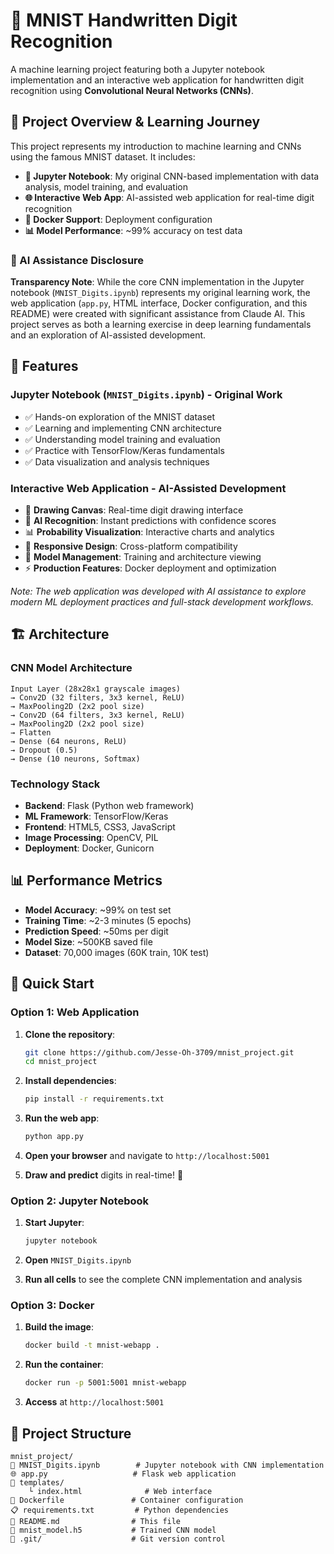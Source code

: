 # 🤖 MNIST Handwritten Digit Recognition

A machine learning project featuring both a Jupyter notebook implementation and an interactive web application for handwritten digit recognition using **Convolutional Neural Networks (CNNs)**.

## 🎯 Project Overview & Learning Journey

This project represents my introduction to machine learning and CNNs using the famous MNIST dataset. It includes:

* **📓 Jupyter Notebook**: My original CNN-based implementation with data analysis, model training, and evaluation
* **🌐 Interactive Web App**: AI-assisted web application for real-time digit recognition
* **🐳 Docker Support**: Deployment configuration
* **📊 Model Performance**: \~99% accuracy on test data

### 🤖 AI Assistance Disclosure

**Transparency Note**: While the core CNN implementation in the Jupyter notebook (`MNIST_Digits.ipynb`) represents my original learning work, the web application (`app.py`, HTML interface, Docker configuration, and this README) were created with significant assistance from Claude AI. This project serves as both a learning exercise in deep learning fundamentals and an exploration of AI-assisted development.

## 🚀 Features

### Jupyter Notebook (`MNIST_Digits.ipynb`) - Original Work

* ✅ Hands-on exploration of the MNIST dataset
* ✅ Learning and implementing CNN architecture
* ✅ Understanding model training and evaluation
* ✅ Practice with TensorFlow/Keras fundamentals
* ✅ Data visualization and analysis techniques

### Interactive Web Application - AI-Assisted Development

* 🎨 **Drawing Canvas**: Real-time digit drawing interface
* 🤖 **AI Recognition**: Instant predictions with confidence scores
* 📊 **Probability Visualization**: Interactive charts and analytics
* 📱 **Responsive Design**: Cross-platform compatibility
* 🔄 **Model Management**: Training and architecture viewing
* ⚡ **Production Features**: Docker deployment and optimization

*Note: The web application was developed with AI assistance to explore modern ML deployment practices and full-stack development workflows.*

## 🏗️ Architecture

### CNN Model Architecture

```
Input Layer (28x28x1 grayscale images)
→ Conv2D (32 filters, 3x3 kernel, ReLU)
→ MaxPooling2D (2x2 pool size)
→ Conv2D (64 filters, 3x3 kernel, ReLU)
→ MaxPooling2D (2x2 pool size)
→ Flatten
→ Dense (64 neurons, ReLU)
→ Dropout (0.5)
→ Dense (10 neurons, Softmax)
```

### Technology Stack

* **Backend**: Flask (Python web framework)
* **ML Framework**: TensorFlow/Keras
* **Frontend**: HTML5, CSS3, JavaScript
* **Image Processing**: OpenCV, PIL
* **Deployment**: Docker, Gunicorn

## 📊 Performance Metrics

* **Model Accuracy**: \~99% on test set
* **Training Time**: \~2-3 minutes (5 epochs)
* **Prediction Speed**: \~50ms per digit
* **Model Size**: \~500KB saved file
* **Dataset**: 70,000 images (60K train, 10K test)

## 🚀 Quick Start

### Option 1: Web Application

1. **Clone the repository**:

   ```bash
   git clone https://github.com/Jesse-Oh-3709/mnist_project.git
   cd mnist_project
   ```

2. **Install dependencies**:

   ```bash
   pip install -r requirements.txt
   ```

3. **Run the web app**:

   ```bash
   python app.py
   ```

4. **Open your browser** and navigate to `http://localhost:5001`

5. **Draw and predict** digits in real-time! 🎨

### Option 2: Jupyter Notebook

1. **Start Jupyter**:

   ```bash
   jupyter notebook
   ```

2. **Open** `MNIST_Digits.ipynb`

3. **Run all cells** to see the complete CNN implementation and analysis

### Option 3: Docker

1. **Build the image**:

   ```bash
   docker build -t mnist-webapp .
   ```

2. **Run the container**:

   ```bash
   docker run -p 5001:5001 mnist-webapp
   ```

3. **Access** at `http://localhost:5001`

## 📁 Project Structure

```
mnist_project/
📝 MNIST_Digits.ipynb        # Jupyter notebook with CNN implementation
🌐 app.py                   # Flask web application
📁 templates/
    └ index.html              # Web interface
📃 Dockerfile               # Container configuration
📋 requirements.txt         # Python dependencies
📖 README.md                # This file
🤖 mnist_model.h5           # Trained CNN model
📁 .git/                    # Git version control
```
